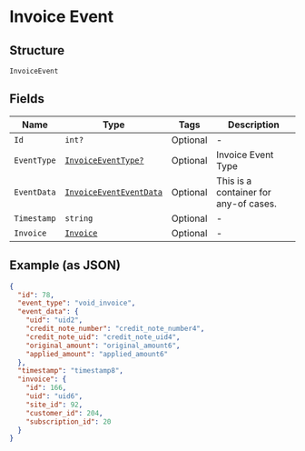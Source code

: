 
# Invoice Event

## Structure

`InvoiceEvent`

## Fields

| Name | Type | Tags | Description |
|  --- | --- | --- | --- |
| `Id` | `int?` | Optional | - |
| `EventType` | [`InvoiceEventType?`](../../doc/models/invoice-event-type.md) | Optional | Invoice Event Type |
| `EventData` | [`InvoiceEventEventData`](../../doc/models/containers/invoice-event-event-data.md) | Optional | This is a container for any-of cases. |
| `Timestamp` | `string` | Optional | - |
| `Invoice` | [`Invoice`](../../doc/models/invoice.md) | Optional | - |

## Example (as JSON)

```json
{
  "id": 78,
  "event_type": "void_invoice",
  "event_data": {
    "uid": "uid2",
    "credit_note_number": "credit_note_number4",
    "credit_note_uid": "credit_note_uid4",
    "original_amount": "original_amount6",
    "applied_amount": "applied_amount6"
  },
  "timestamp": "timestamp8",
  "invoice": {
    "id": 166,
    "uid": "uid6",
    "site_id": 92,
    "customer_id": 204,
    "subscription_id": 20
  }
}
```

